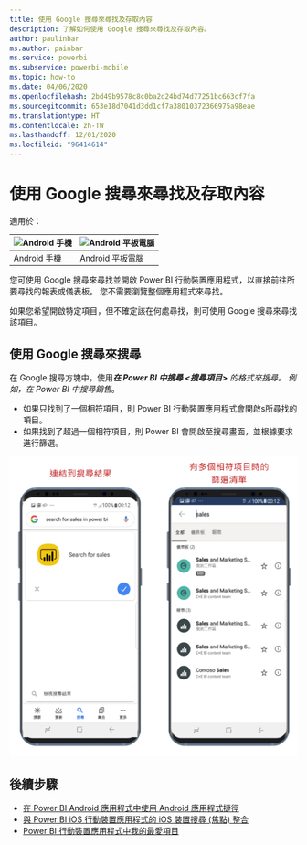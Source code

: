 ```yaml
---
title: 使用 Google 搜尋來尋找及存取內容
description: 了解如何使用 Google 搜尋來尋找及存取內容。
author: paulinbar
ms.author: painbar
ms.service: powerbi
ms.subservice: powerbi-mobile
ms.topic: how-to
ms.date: 04/06/2020
ms.openlocfilehash: 2bd49b9578c8c0ba2d24bd74d77251bc663cf7fa
ms.sourcegitcommit: 653e18d7041d3dd1cf7a38010372366975a98eae
ms.translationtype: HT
ms.contentlocale: zh-TW
ms.lasthandoff: 12/01/2020
ms.locfileid: "96414614"
---
```

# <a name="find-and-access-your-content-with-google-search"></a>使用 Google 搜尋來尋找及存取內容

適用於：

| ![Android 手機](./media/mobile-app-find-access-google-search/android-logo-40-px.png) | ![Android 平板電腦](./media/mobile-app-find-access-google-search/android-logo-40-px.png) |
|:--- |:--- |
| Android 手機 |Android 平板電腦 |

您可使用 Google 搜尋來尋找並開啟 Power BI 行動裝置應用程式，以直接前往所要尋找的報表或儀表板。 您不需要瀏覽整個應用程式來尋找。

如果您希望開啟特定項目，但不確定該在何處尋找，則可使用 Google 搜尋來尋找該項目。

## <a name="search-using-google-search"></a>使用 Google 搜尋來搜尋

在 Google 搜尋方塊中，使用***在 Power BI 中搜尋 &lt;搜尋項目&gt;** _的格式來搜尋。 例如，_*在 Power BI 中搜尋銷售**。

* 如果只找到了一個相符項目，則 Power BI 行動裝置應用程式會開啟s所尋找的項目。
* 如果找到了超過一個相符項目，則 Power BI 會開啟至搜尋畫面，並根據要求進行篩選。

![適用於 Android 的 Power BI 行動裝置應用程式 Google 搜尋結果](media/mobile-app-find-access-google-search/mobile-google-search.png)

## <a name="next-steps"></a>後續步驟
* [在 Power BI Android 應用程式中使用 Android 應用程式捷徑](mobile-app-quick-access-shortcuts.md)
* [與 Power BI iOS 行動裝置應用程式的 iOS 裝置搜尋 (焦點) 整合](mobile-apps-ios-search-integration.md)
* [Power BI 行動裝置應用程式中我的最愛項目](mobile-apps-favorites.md)
